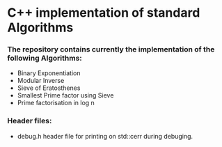 # C++ implementation of standard Algorithms

### The repository contains currently the implementation of the following Algorithms: 

* Binary Exponentiation
* Modular Inverse
* Sieve of Eratosthenes
* Smallest Prime factor using Sieve
* Prime factorisation in log n


### Header files: 

* debug.h header file for printing on std::cerr during debuging.
